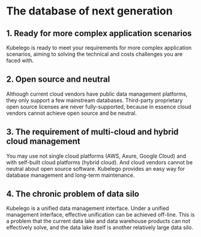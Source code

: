 # The database of next generation

## 1. Ready for more complex application scenarios

Kubelego is ready to meet your requirements for more complex application scenarios, aiming to solving the technical and costs challenges you are faced with.

## 2. Open source and neutral

Although current cloud vendors have public data management platforms, they only support a few mainstream databases. Third-party proprietary open source licenses are never fully-supported, because in essence cloud vendors cannot achieve open source and be neutral.

## 3. The requirement of multi-cloud and hybrid cloud management

You may use not single cloud platforms (AWS, Axure, Google Cloud) and with self-built cloud platforms (hybrid cloud). And cloud vendors cannot be neutral about open source software. Kubelego provides an easy way for database management and long-term maintenance.

## 4. The chronic problem of data silo

Kubelego is a unified data management interface. Under a unified management interface, effective unification can be achieved off-line. This is a problem that the current data lake and data warehouse products can not effectively solve, and the data lake itself is another relatively large data silo.
